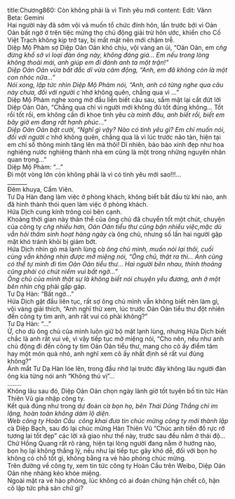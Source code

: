 title:Chương860: Còn không phải là vì Tình yêu mới
content:
Edit: Vânn<br>Beta: Gemini<br>Hai người này đã sớm vội vã muốn tổ chức đính hôn, lần trước bởi vì Oản Oản bất ngờ ở trên tiệc mừng thọ chủ động giải trừ hôn ước, khiến cho Cố Việt Trạch không kịp trở tay, bị mất mặt nên mới chậm trễ.<br>Diệp Mộ Phàm sợ Diệp Oản Oản khó chịu, vội vàng an ủi, “Oản Oản, em c*̃ng đừng khổ sở vì loại đàn ông này, không đáng giá… Em nếu trong lòng không thoải mái, anh giúp em đi đánh anh ta một trận!”<br>Diệp Oản Oản vừa bất đắc dĩ vừa cảm động, “Anh, em đã không còn là một con nhóc nữa…”<br>Nói xong, lập tức nhìn Diệp Mộ Phàm nói, “Anh, anh có từng nghe qua câu này chưa, đối với người c*̃ nhớ không quên, chẳng qua vì …”<br>Diệp Mộ Phàm nghe xong mở đầu liền biết câu sau, sầm mặt lại cắt đứt lời Diệp Oản Oản, “Chẳng qua chỉ vì người mới không đủ tốt đúng không… Tốt rồi tốt rồi, em không cần đi khoe tình yêu c*̉a mình đâu, anh biết rồi, biết em bây giờ em đang rất hạnh phúc…”<br>Diệp Oản Oản bật cười, “Nghĩ gì vậy? Nào có tình yêu gì? Em chỉ muốn nói, đối với người c*̃ nhớ không quên, chẳng qua là vì lúc trước não tàn, hiện tại em chỉ số thông minh tăng lên mà thôi! Dĩ nhiên, bảo bảo xinh đẹp như hoa nghiêng nước nghiêng thành nhà em cũng là một trong những nguyên nhân quan trọng…”<br>Diệp Mộ Phàm: “…”<br>Đi một vòng lớn còn không phải là vì có tình yêu mới sao!!!…<br>_______<br>Đêm khuya, Cẩm Viên.<br>Tư Dạ Hàn đang làm việc ở phòng khách, không biết bắt đầu từ khi nào, anh đã hình thành thói quen làm việc ở phòng khách.<br>Hứa Dịch cung kính trông coi bên cạnh.<br>Khoảng thời gian này thân thể của ông chủ đã chuyển tốt một chút, chuyện của công ty c*̃ng nhiều hơn, Oản Oản tiểu thư cũng bận nhiều việc,mặc dù vẫn hỏi thăm sinh hoạt hàng ngày c*̉a ông chủ, nhưng số lần hai người gặp mặt khó tránh khỏi bị giảm bớt.<br>Hứa Dịch nhìn gò má lạnh lùng c*̉a ông chủ mình, muốn nói lại thôi, cuối cùng vẫn không nhịn được mở miệng nói, “Ông chủ, thật ra thì… Anh cũng có thể tự mình đi tìm Oản Oản tiểu thư… Hai người bên nhau, thỉnh thoảng cũng phải có chút niềm vui bất ngờ…”<br>Ông chủ của mình thật sự là không biết nói chuyện yêu đương, anh ở một bên nhìn c*̃ng phải gấp gáp.<br>Tư Dạ Hàn: “Bất ngờ…”<br>Hứa Dịch gật đầu liên tục, rất sợ ông chủ mình vẫn không biết nên làm gì, vội vàng giải thích, “Anh nghĩ thử xem, lúc trước Oản Oản tiểu thư đột nhiên đến công ty tìm anh, anh rất vui có phải không?”<br>Tư Dạ Hàn: “…”<br>Ừ, cho dù ông chủ của mình luôn giữ bộ mặt lạnh lùng, nhưng Hứa Dịch biết chắc là anh rất vui vẻ, vì vậy tiếp tục mở miệng nói, “Cho nên, nếu như anh chủ động đi đến công ty tìm Oản Oản tiểu thư, mang cho cô ấy điểm tâm hay một món quà nhỏ, anh nghĩ xem cô ấy nhất định sẽ rất vui đúng không?”<br>Ánh mắt Tư Dạ Hàn lóe lên, trong đầu nhớ lại trước đây không lâu người đàn ông kia từng nói anh “Không thú vị”…<br>……..<br>Không lâu sau đó, Diệp Oản Oản chọn ngày lành giờ tốt tuyên bố tin tức Hàn Thiên Vũ gia nhập công ty.<br>Kết quả đúng như trong dự đoán c*̉a bọn họ, bên Thái Dũng Thắng chỉ im lặng, hoàn toàn không dám lộ diện.<br>Web công ty Hoàn Cầu  công khai đưa tin chúc mừng công ty mới thành lập c*̉a Diệp Bạch, sau đó lại chúc mừng Hàn Thiên Vũ “Chúc anh tiền đồ rực rỡ tương lai tốt đẹp” các lời xã giao như thế này, trước sau đều nằm ở thái độ…<br>Chử Hồng Quang rất rõ ràng, hiện tại lòng người đang nằm ở hướng nào, bọn họ lại không thắng lý, nếu như lại tiếp tục gây khó dễ, đối với bọn họ không có chỗ tốt gì, không bằng ra vẻ hào phóng chúc mừng.<br>Trên đường về công ty, xem tin tức công ty Hoàn Cầu trên Weibo, Diệp Oản Oản nhẹ nhàng kéo khóe miệng.<br>Ngoài mặt ra vẻ hào phóng, lúc không có ai đoán chừng hận chết cô, hận cô lập tức phá sản chứ gì?